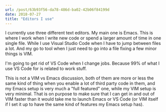 ```yaml
---
url: /post/63b93f56-da78-486d-ba02-42b06f84199d
date: 2018-07-27
title: "Editors I use"
---
```


I currently use three different text editors. My main one is Emacs. This is where I work when I write new code or spend a larger amount of time in one single file. While I use Visual Studio Code when I have to jump between files a lot. And my go to tool when I just need to go into a file fixing a few minor things is VIM. 

I'm going to get rid of VS Code when I change jobs. Because 99% of what I use VS Code for is related to work stuff. 

This is not a VIM vs Emacs discussion, both of them are more or less the same kind of thing when you enable a lot of third party code in them, and my Emacs setup is very much a "full featured" one, while my VIM setup is very minimal. That is on purpose to make sure that I can get in and out of VIM faster than it would take me to launch Emacs or VS Code (or VIM itself if I set it up to have the same kind of features my Emacs setup has).